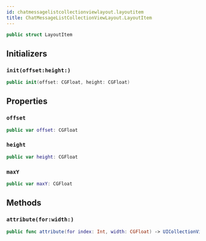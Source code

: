 ```yaml
---
id: chatmessagelistcollectionviewlayout.layoutitem 
title: ChatMessageListCollectionViewLayout.LayoutItem
--- 
```


``` swift
public struct LayoutItem 
```

## Initializers

### `init(offset:height:)`

``` swift
public init(offset: CGFloat, height: CGFloat) 
```

## Properties

### `offset`

``` swift
public var offset: CGFloat
```

### `height`

``` swift
public var height: CGFloat
```

### `maxY`

``` swift
public var maxY: CGFloat 
```

## Methods

### `attribute(for:width:)`

``` swift
public func attribute(for index: Int, width: CGFloat) -> UICollectionViewLayoutAttributes 
```
